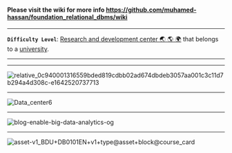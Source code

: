 #### Please visit the wiki for more info https://github.com/muhamed-hassan/foundation_relational_dbms/wiki

***

**`Difficulty Level`**: [Research and development center 🌏 🌎 🌍](https://en.wikipedia.org/wiki/Research_and_development) that belongs to a [university](https://en.wikipedia.org/wiki/University).

***
***

![relative_0c940001316559bded819cdbb02ad674dbdeb3057aa001c3c11d7b294a4d308c-e1642520737713](https://user-images.githubusercontent.com/17825804/219598520-d507d4f8-671b-488b-b762-436089cc069f.png)

***

![Data_center6](https://user-images.githubusercontent.com/17825804/219598631-5c389974-1caf-4bc8-8f8f-5a374abd1fe5.jpg)

***

![blog-enable-big-data-analytics-og](https://user-images.githubusercontent.com/17825804/219598730-31079082-67b2-4164-98e7-2fb9e472dd5c.jpg)

***

![asset-v1_BDU+DB0101EN+v1+type@asset+block@course_card](https://user-images.githubusercontent.com/17825804/219598804-5e5d48cd-4377-40ca-9747-4b4df414959d.png)

